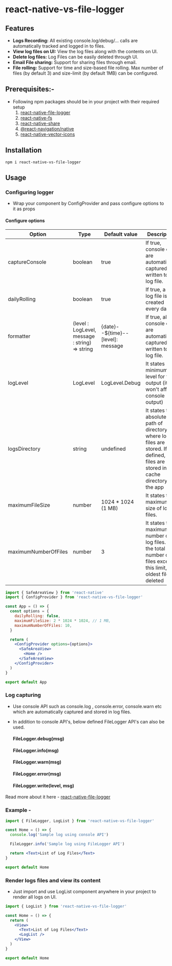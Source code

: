 # react-native-vs-file-logger

## Features

- **Logs Recording:** All existing console.log/debug/... calls are automatically tracked and logged in to files.
- **View log files on UI:** View the log files along with the contents on UI.
- **Delete log files:** Log Files can be easily deleted through UI.
- **Email File sharing:** Support for sharing files through email.
- **File rolling:** Support for time and size-based file rolling. Max number of files (by default 3) and size-limit (by default 1MB) can be configured.

## Prerequisites:-

- Following npm packages should be in your project with their required setup
  1. <a href="https://www.npmjs.com/package/react-native-file-logger">react-native-file-logger</a>
  2. <a href="https://www.npmjs.com/package/react-native-fs">react-native-fs</a>
  3. <a href="https://www.npmjs.com/package/react-native-share">react-native-share</a>
  4. <a href="https://www.npmjs.com/package/@react-navigation/native"> @react-navigation/native</a>
  5. <a href="https://www.npmjs.com/package/react-native-vector-icons"> react-native-vector-icons</a>

## Installation

```jsxn
npm i react-native-vs-file-logger
```

## Usage

### Configuring logger

- Wrap your component by ConfigProvider and pass configure options to it as props

#### Configure options

| Option               | Type                                           | Default value                     | Description                                                                                                                                 |
| -------------------- | ---------------------------------------------- | --------------------------------- | ------------------------------------------------------------------------------------------------------------------------------------------- |
| captureConsole       | boolean                                        | true                              | If true, console calls are automatically captured and written to a log file.                                                                |
| dailyRolling         | boolean                                        | true                              | If true, a new log file is created every day                                                                                                |
| formatter            | (level : LogLevel, message : string) => string | {date}--${time}--[level]: message | If true, all console calls are automatically captured and written to a log file.                                                            |
| logLevel             | LogLevel                                       | LogLevel.Debug                    | It states minimum log level for file output (it won't affect console output)                                                                |
| logsDirectory        | string                                         | undefined                         | It states the absolute path of directory where log files are stored. If not defined, log files are stored in the cache directory of the app |
| maximumFileSize      | number                                         | 1024 \* 1024 (1 MB)               | It states the maximum size of log files.                                                                                                    |
| maximumNumberOfFiles | number                                         | 3                                 | It states the maximum number of log files. If the total number of files exceeds this limit, the oldest file is deleted                      |

```jsx
import { SafeAreaView } from 'react-native'
import { ConfigProvider } from 'react-native-vs-file-logger'

const App = () => {
  const options = {
    dailyRolling: false,
    maximumFileSize: 2 * 1024 * 1024, // 1 MB,
    maximumNumberOfFiles: 10,
  }

  return (
    <ConfigProvider options={options}>
      <SafeAreaView>
        <Home />
      </SafeAreaView>
    </ConfigProvider>
  )
}

export default App
```

### Log capturing

- Use console API such as console.log , console.error, console.warn etc which are automatically captured and stored in log files.

- In addition to console API's, below defined FileLogger API's can also be used.

  #### FileLogger.debug(msg)

  #### FileLogger.info(msg)

  #### FileLogger.warn(msg)

  #### FileLogger.error(msg)

  #### FileLogger.write(level, msg)

Read more about it here - <a href="https://www.npmjs.com/package/react-native-file-logger">react-native-file-logger</a>

### Example -

```jsx
import { FileLogger, LogList } from 'react-native-vs-file-logger'

const Home = () => {
  console.log('Sample log using console API')

  FileLogger.info('Sample log using FileLogger API')

  return <Text>List of Log Files</Text>
}

export default Home
```

### Render logs files and view its content

- Just import and use LogList component anywhere in your project to render all logs on UI.

```jsx
import { LogList } from 'react-native-vs-file-logger'

const Home = () => {
  return (
    <View>
      <Text>List of Log Files</Text>
      <LogList />
    </View>
  )
}

export default Home
```

